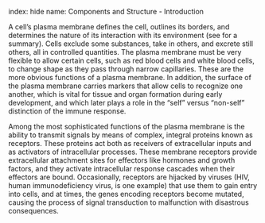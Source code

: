 index: hide
name: Components and Structure - Introduction

A cell’s plasma membrane defines the cell, outlines its borders, and determines the nature of its interaction with its environment (see   for a summary). Cells exclude some substances, take in others, and excrete still others, all in controlled quantities. The plasma membrane must be very flexible to allow certain cells, such as red blood cells and white blood cells, to change shape as they pass through narrow capillaries. These are the more obvious functions of a plasma membrane. In addition, the surface of the plasma membrane carries markers that allow cells to recognize one another, which is vital for tissue and organ formation during early development, and which later plays a role in the “self” versus “non-self” distinction of the immune response.

Among the most sophisticated functions of the plasma membrane is the ability to transmit signals by means of complex, integral proteins known as receptors. These proteins act both as receivers of extracellular inputs and as activators of intracellular processes. These membrane receptors provide extracellular attachment sites for effectors like hormones and growth factors, and they activate intracellular response cascades when their effectors are bound. Occasionally, receptors are hijacked by viruses (HIV, human immunodeficiency virus, is one example) that use them to gain entry into cells, and at times, the genes encoding receptors become mutated, causing the process of signal transduction to malfunction with disastrous consequences.

